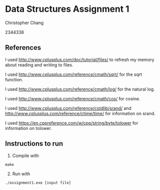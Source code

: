 # Data Structures Assignment 1
Christopher Chang

2344338

## References
I used http://www.cplusplus.com/doc/tutorial/files/ to refresh my memory about
reading and writing to files.

I used  http://www.cplusplus.com/reference/cmath/sqrt/ for the sqrt function.

I used http://www.cplusplus.com/reference/cmath/log/ for the natural log.

I used http://www.cplusplus.com/reference/cmath/cos/ for cosine.

I used http://www.cplusplus.com/reference/cstdlib/srand/ and http://www.cplusplus.com/reference/ctime/time/ for information on srand.

I used https://en.cppreference.com/w/cpp/string/byte/tolower for information
on tolower.

## Instructions to run
1. Compile with
```
make
```
2. Run with
```
./assignment1.exe [input file]
```